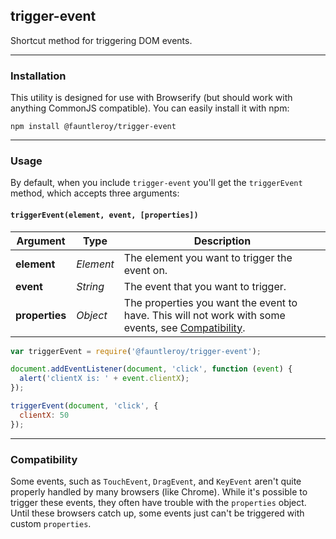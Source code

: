 ## trigger-event
Shortcut method for triggering DOM events.

-----

### Installation

This utility is designed for use with Browserify (but should work with anything CommonJS compatible). You can easily install it with npm:

```
npm install @fauntleroy/trigger-event
```

-----

### Usage

By default, when you include `trigger-event` you'll get the `triggerEvent` method, which accepts three arguments:

#### `triggerEvent(element, event, [properties])`

Argument | Type | Description
----- | ----- | -----
**element** | *Element* | The element you want to trigger the event on.
**event** | *String* | The event that you want to trigger.
**properties** | *Object* | The properties you want the event to have. This will not work with some events, see [Compatibility](#compatibility).

```js
var triggerEvent = require('@fauntleroy/trigger-event');

document.addEventListener(document, 'click', function (event) {
  alert('clientX is: ' + event.clientX);
});

triggerEvent(document, 'click', {
  clientX: 50
});
```

-----

### Compatibility

Some events, such as `TouchEvent`, `DragEvent`, and `KeyEvent` aren't quite properly handled by many browsers (like Chrome). While it's possible to trigger these events, they often have trouble with the `properties` object. Until these browsers catch up, some events just can't be triggered with custom `properties`.
